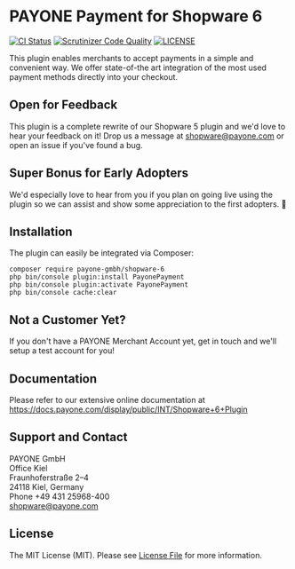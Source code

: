 PAYONE Payment for Shopware 6
=============================

[![CI Status](https://github.com/PAYONE-GmbH/shopware-6/workflows/CI/badge.svg?branch=master)](https://github.com/PAYONE-GmbH/shopware-6/actions)
[![Scrutinizer Code Quality](https://scrutinizer-ci.com/g/PAYONE-GmbH/shopware-6/badges/quality-score.png?b=master)](https://scrutinizer-ci.com/g/PAYONE-GmbH/shopware-6/?branch=master)
[![LICENSE](https://img.shields.io/github/license/PAYONE-GmbH/shopware-6.svg)](LICENSE)

This plugin enables merchants to accept payments in a simple and convenient way.
We offer state-of-the art integration of the most used payment methods directly
into your checkout. 

## Open for Feedback

This plugin is a complete rewrite of our Shopware 5 plugin and we'd love to hear your
feedback on it! Drop us a message at shopware@payone.com or open an issue if
you've found a bug.

## Super Bonus for Early Adopters

We'd especially love to hear from you if you plan on going live using the plugin
so we can assist and show some appreciation to the first adopters. :crown:

## Installation

The plugin can easily be integrated via Composer:

```
composer require payone-gmbh/shopware-6
php bin/console plugin:install PayonePayment
php bin/console plugin:activate PayonePayment
php bin/console cache:clear
```

## Not a Customer Yet?

If you don't have a PAYONE Merchant Account yet, get in touch and we'll setup
a test account for you!

## Documentation

Please refer to our extensive online documentation at
https://docs.payone.com/display/public/INT/Shopware+6+Plugin 

## Support and Contact

PAYONE GmbH  
Office Kiel  
Fraunhoferstraße 2–4  
24118 Kiel, Germany  
Phone +49 431 25968-400  
shopware@payone.com

## License

The MIT License (MIT). Please see [License File](LICENSE) for more information.
